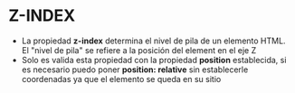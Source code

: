 # Z-INDEX

- La propiedad **z-index** determina el nivel de pila de un elemento HTML. El "nivel de pila" se refiere a la posición del element en el eje Z
- Solo es valida esta propiedad con la propiedad **position** establecida, si es necesario puedo poner **position: relative** sin establecerle coordenadas ya que el elemento se queda en su sitio

